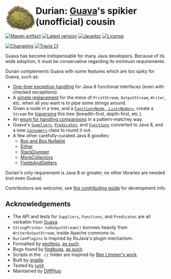 # <img align="left" src="durian.png"> Durian: [Guava](https://github.com/google/guava)'s spikier (unofficial) cousin

[![Maven artifact](https://img.shields.io/badge/mavenCentral-com.diffplug.durian%3Adurian-blue.svg)](https://bintray.com/diffplug/opensource/durian/view)
[![Latest version](http://img.shields.io/badge/latest-3.0-blue.svg)](https://github.com/diffplug/durian/releases/latest)
[![Javadoc](http://img.shields.io/badge/javadoc-OK-blue.svg)](https://diffplug.github.io/durian/javadoc/3.0/)
[![License](https://img.shields.io/badge/license-Apache-blue.svg)](https://tldrlegal.com/license/apache-license-2.0-(apache-2.0))

[![Changelog](http://img.shields.io/badge/changelog-3.1--SNAPSHOT-brightgreen.svg)](CHANGES.md)
[![Travis CI](https://travis-ci.org/diffplug/durian.svg?branch=master)](https://travis-ci.org/diffplug/durian)

Guava has become indispensable for many Java developers.  Because of its wide adoption, it must be conservative regarding its minimum requirements.

Durian complements Guava with some features which are too spiky for Guava, such as:
* [One-liner exception handling](test/com/diffplug/common/base/ErrorsExample.java?ts=4) for Java 8 functional interfaces (even with checked exceptions).
* A [simple replacement](https://diffplug.github.io/durian/javadoc/3.0/com/diffplug/common/base/StringPrinter.html) for the mess of `PrintStream`, `OutputStream`, `Writer`, etc. when all you want is to pipe some strings around.
* Given a node in a tree, and a [`Function<Node, List<Node>>`](https://diffplug.github.io/durian/javadoc/3.0/com/diffplug/common/base/TreeDef.html), create a `Stream` for [traversing](test/com/diffplug/common/base/TreeStreamTest.java?ts=4) this tree (breadth-first, depth-first, etc.).
* An [enum for handling comparisons](https://diffplug.github.io/durian/javadoc/3.0/com/diffplug/common/base/Comparison.html) in a pattern-matchey way.
* Guava's [`Suppliers`](https://diffplug.github.io/durian/javadoc/3.0/com/diffplug/common/base/Suppliers.html),
[`Predicates`](https://diffplug.github.io/durian/javadoc/3.0/com/diffplug/common/base/Predicates.html),
and [`Functions`](https://diffplug.github.io/durian/javadoc/3.0/com/diffplug/common/base/Functions.html) converted to Java 8,
and a new [`Consumers`](https://diffplug.github.io/durian/javadoc/3.0/com/diffplug/common/base/Consumers.html) class to round it out.
* A few other carefully-curated Java 8 goodies:
	+ [Box and Box.Nullable](src/com/diffplug/common/base/Box.java?ts=4)
	+ [Either](https://diffplug.github.io/durian/javadoc/3.0/com/diffplug/common/base/Either.html)
	+ [StackDumper](https://diffplug.github.io/durian/javadoc/3.0/com/diffplug/common/base/StackDumper.html)
	+ [MoreCollectors](https://diffplug.github.io/durian/javadoc/3.0/com/diffplug/common/base/MoreCollectors.html)
	+ [FieldsAndGetters](https://diffplug.github.io/durian/javadoc/3.0/com/diffplug/common/base/FieldsAndGetters.html)

Durian's only requirement is Java 8 or greater, no other libraries are needed (not even Guava).

Contributions are welcome, see [the contributing guide](CONTRIBUTING.md) for development info.

## Acknowledgements

* The API and tests for `Suppliers`, `Functions`, and `Predicates` are all verbatim from [Guava](https://github.com/google/guava).
* `StringPrinter.toOutputStream()` borrows heavily from `WriterOutputStream`, inside Apache commons-io.
* `DurianPlugins` is inspired by RxJava's plugin mechanism.
* Formatted by [spotless](https://github.com/diffplug/spotless), [as such](https://github.com/diffplug/durian/blob/v2.0/build.gradle?ts=4#L70-L90).
* Bugs found by [findbugs](http://findbugs.sourceforge.net/), [as such](https://github.com/diffplug/durian/blob/v2.0/build.gradle?ts=4#L92-L116).
* Scripts in the `.ci` folder are inspired by [Ben Limmer's work](http://benlimmer.com/2013/12/26/automatically-publish-javadoc-to-gh-pages-with-travis-ci/).
* Built by [gradle](http://gradle.org/).
* Tested by [junit](http://junit.org/).
* Maintained by [DiffPlug](http://www.diffplug.com/).
